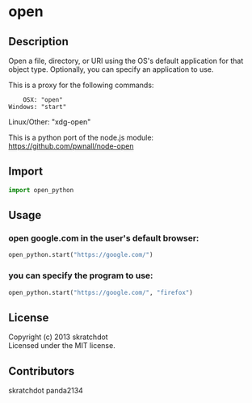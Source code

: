 # open

## Description ##

Open a file, directory, or URI using the OS's default application for
that object type. Optionally, you can specify an application to use.

This is a proxy for the following commands:

        OSX: "open"
    Windows: "start"
Linux/Other: "xdg-open"

This is a python port of the node.js module:
https://github.com/pwnall/node-open


## Import ##

```python
import open_python
```

## Usage ##

### open google.com in the user's default browser:

```python
open_python.start("https://google.com/")
```
### you can specify the program to use:

```python
open_python.start("https://google.com/", "firefox")	
```

## License ##

Copyright (c) 2013 skratchdot  
Licensed under the MIT license.
## Contributors ##

skratchdot
panda2134